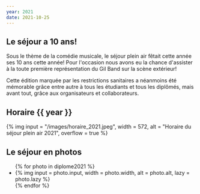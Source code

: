 ```yaml
---
year: 2021
date: 2021-10-25
---
```

## Le séjour a 10 ans!
Sous le thème de la comédie musicale, le séjour plein air fêtait cette année ses 10 ans cette année! Pour l'occasion nous avons eu la chance d'assister à la toute première représentation du Gil Band sur la scène extérieur!

Cette édition marquée par les restrictions sanitaires a néanmoins été mémorable grâce entre autre à tous les étudiants et tous les diplômés, mais avant tout, grâce aux organisateurs et collaborateurs.
## Horaire {{ year }}
{% img 
input = "/images/horaire_2021.jpeg",
width = 572,
alt = "Horaire du séjour plein air 2021",
overflow = true
%}

## Le séjour en photos
<section class="masonry">
  <ul>
{% for photo in diplome2021 %}
<li>
{% img 
input = photo.input,
width = photo.width,
alt = photo.alt,
lazy = photo.lazy
%}
</li>
{% endfor %}
  </ul>
</section>